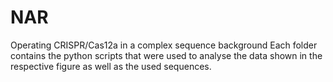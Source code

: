 # NAR
Operating CRISPR/Cas12a in a complex sequence background
Each folder contains the python scripts that were used to analyse the data shown in the respective figure as well as the used sequences.

